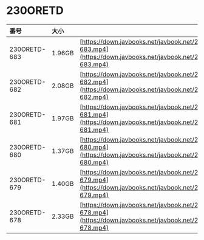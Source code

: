 # 230ORETD

| 番号 | 大小 |  |
| :--- | :--- | :--- |
| 230ORETD-683 | 1.96GB | [https://down.javbooks.net/javbook.net/2020/06/27/230ORETD-683.mp4](https://down.javbooks.net/javbook.net/2020/06/27/230ORETD-683.mp4) |
| 230ORETD-682 | 2.08GB | [https://down.javbooks.net/javbook.net/2020/06/27/230ORETD-682.mp4](https://down.javbooks.net/javbook.net/2020/06/27/230ORETD-682.mp4) |
| 230ORETD-681 | 1.97GB | [https://down.javbooks.net/javbook.net/2020/06/27/230ORETD-681.mp4](https://down.javbooks.net/javbook.net/2020/06/27/230ORETD-681.mp4) |
| 230ORETD-680 | 1.37GB | [https://down.javbooks.net/javbook.net/2020/06/22/230ORETD-680.mp4](https://down.javbooks.net/javbook.net/2020/06/22/230ORETD-680.mp4) |
| 230ORETD-679 | 1.40GB | [https://down.javbooks.net/javbook.net/2020/06/22/230ORETD-679.mp4](https://down.javbooks.net/javbook.net/2020/06/22/230ORETD-679.mp4) |
| 230ORETD-678 | 2.33GB | [https://down.javbooks.net/javbook.net/2020/06/23/230ORETD-678.mp4](https://down.javbooks.net/javbook.net/2020/06/23/230ORETD-678.mp4) |

